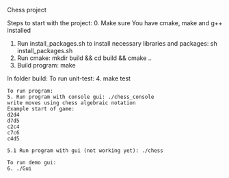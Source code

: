 Chess project



Steps to start with the project:
0. Make sure You have cmake, make and g++ installed
1. Run install_packages.sh to install necessary libraries and packages: sh install_packages.sh
2. Run cmake: mkdir build && cd build && cmake ..
3. Build program: make

In folder build:
    To run unit-test:
    4. make test

    To run program:
    5. Run program with console gui: ./chess_console
    write moves using chess algebraic notation
    Example start of game:
    d2d4
    d7d5
    c2c4
    c7c6
    c4d5

    5.1 Run program with gui (not working yet): ./chess
    
    To run demo gui:
    6. ./Gui

